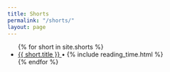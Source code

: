 ```yaml
---
title: Shorts
permalink: "/shorts/"
layout: page
---
```


<ul class="article-list">
  {% for short in site.shorts %}
    <li>
      <a href="{{ site.baseurl }}{{ short.url }}">
        {{ short.title }}
      </a> <span>•</span>
      {% include reading_time.html %}
    </li>
  {% endfor %}
</ul>
